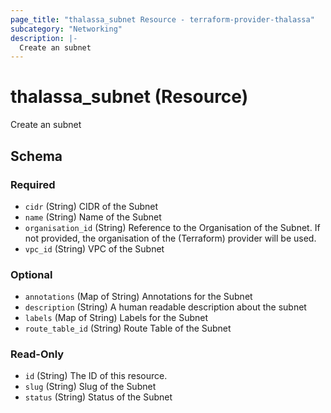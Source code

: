 ```yaml
---
page_title: "thalassa_subnet Resource - terraform-provider-thalassa"
subcategory: "Networking"
description: |-
  Create an subnet
---
```


# thalassa_subnet (Resource)

Create an subnet


<!-- schema generated by tfplugindocs -->
## Schema

### Required

- `cidr` (String) CIDR of the Subnet
- `name` (String) Name of the Subnet
- `organisation_id` (String) Reference to the Organisation of the Subnet. If not provided, the organisation of the (Terraform) provider will be used.
- `vpc_id` (String) VPC of the Subnet

### Optional

- `annotations` (Map of String) Annotations for the Subnet
- `description` (String) A human readable description about the subnet
- `labels` (Map of String) Labels for the Subnet
- `route_table_id` (String) Route Table of the Subnet

### Read-Only

- `id` (String) The ID of this resource.
- `slug` (String) Slug of the Subnet
- `status` (String) Status of the Subnet



